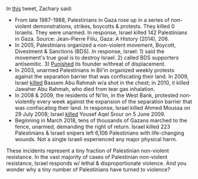 In [this](https://twitter.com/_ZachFoster/status/1716497689787949232) tweet, Zachary said:

* From late 1987-1988, Palestinians in Gaza rose up in a series of non-violent demonstrations, strikes, boycotts & protests. They killed 0 Israelis. They were unarmed. In response, Israel killed 142 Palestinians in Gaza. Source: Jean-Pierre Filiu, Gaza: A History (2014), 206.
* In 2005, Palestinians organized a non-violent movement, Boycott, Divestment & Sanctions (BDS). In response, Israel: 1) said the movement's true goal is to destroy Israel. 2) called BDS supporters antisemitic. 3) [Punished](https://t.co/dTAizzuUE1) its founder w/threat of displacement.
* In 2003, unarmed Palestinians in Bil'in organized weekly protests against the separation barrier that was confiscating their land. In 2009, Israel [killed](https://www.972mag.com/escaping-justice-who-killed-bassem-abu-rahme/#:~:text=In%20April%202009%2C%20during%20the,the%20presence%20of%20senior%20officers.) Bassem Abu Rahmah w/a shot in the chest; in 2010, it killed Jawaher Abu Rahmah, who died from tear gas inhalation.
* In 2008 & 2009, the residents of Ni'lin, in the West Bank, protested non-violently every week against the expansion of the separation barrier that was confiscating their land. In response, Israel killed Ahmed Moussa on 29 July 2008; Israel [killed](https://electronicintifada.net/content/transcript-israeli-military-kills-10-year-old-nilin/7643) Yousef Aqel Srour on 5 June 2009.
* Beginning in March 2018, tens of thousands of Gazans marched to the fence, unarmed, demanding the right of return. Israel killed 223 Palestinians & Israeli snipers left 6,106 Palestinians with life-changing wounds.  Not a single Israeli experienced any major physical harm.

These incidents represent a tiny fraction of Palestinian non-violent resistance. In the vast majority of cases of Palestinian non-violent resistance, Israel responds w/ lethal & disproportionate violence. And you wonder why a tiny number of Palestinians have turned to violence?

